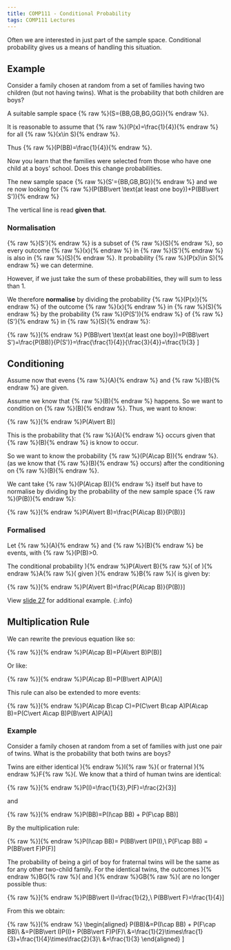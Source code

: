```yaml
---
title: COMP111 - Conditional Probability
tags: COMP111 Lectures
---
```

Often we are interested in just part of the sample space. Conditional probability gives us a means of handling this situation.

## Example
Consider a family chosen at random from a set of families having two children (but not having twins). What is the probability that both children are boys?

A suitable sample space {% raw %}\(S=\{BB,GB,BG,GG\}\){% endraw %}.

It is reasonable to assume that {% raw %}\(P(x)=\frac{1}{4}\){% endraw %} for all {% raw %}\(x\in S\){% endraw %}.

Thus {% raw %}\(P(BB)=\frac{1}{4}\){% endraw %}.

Now you learn that the families were selected from those who have one child at a boys' school. Does this change probabilities.

The new sample space {% raw %}\(S'=\{BB,GB,BG\}\){% endraw %} and we re now looking for {% raw %}\(P(BB\vert \text{at least one boy})+P(BB\vert S')\){% endraw %}

The vertical line is read **given that**.

### Normalisation
{% raw %}\(S'\){% endraw %} is a subset of {% raw %}\(S\){% endraw %}, so every outcome {% raw %}\(x\){% endraw %} in {% raw %}\(S'\){% endraw %} is also in {% raw %}\(S\){% endraw %}. It probability {% raw %}\(P(x)\in S\){% endraw %} we can determine.

However, if we just take the sum of these probabilities, they will sum to less than 1. 

We therefore **normalise** by dividing the probability {% raw %}\(P(x)\){% endraw %} of the outcome {% raw %}\(x\){% endraw %} in {% raw %}\(S\){% endraw %} by the probability {% raw %}\(P(S')\){% endraw %} of {% raw %}\(S'\){% endraw %} in {% raw %}\(S\){% endraw %}:

{% raw %}\]{% endraw %}
P(BB\vert \text{at least one boy})=P(BB\vert S')=\frac{P(BB)}{P(S')}=\frac{\frac{1}{4}}{\frac{3}{4}}=\frac{1}{3}
\]

## Conditioning
Assume now that evens {% raw %}\(A\){% endraw %} and {% raw %}\(B\){% endraw %} are given.

Assume we know that {% raw %}\(B\){% endraw %} happens. So we want to condition on {% raw %}\(B\){% endraw %}. Thus, we want to know:

{% raw %}\]{% endraw %}P(A\vert B)\]

This is the probability that {% raw %}\(A\){% endraw %} occurs given that {% raw %}\(B\){% endraw %} is know to occur.

So we want to know the probability {% raw %}\(P(A\cap B)\){% endraw %}. (as we know that {% raw %}\(B\){% endraw %} occurs) after the conditioning on {% raw %}\(B\){% endraw %}.

We cant take {% raw %}\(P(A\cap B)\){% endraw %} itself but have to normalise by dividing by the probability of the new sample space {% raw %}\(P(B)\){% endraw %}:

{% raw %}\]{% endraw %}P(A\vert B)=\frac{P(A\cap B)}{P(B)}\]

### Formalised
Let {% raw %}\(A\){% endraw %} and {% raw %}\(B\){% endraw %} be events, with {% raw %}\(P(B)>0.

The conditional probability \){% endraw %}P(A\vert B){% raw %}\( of \){% endraw %}A{% raw %}\( given \){% endraw %}B{% raw %}\( is given by: 

{% raw %}\]{% endraw %}P(A\vert B)=\frac{P(A\cap B)}{P(B)}\]

View [slide 27]({{site.baseurl}}/assets/COMP111/Lectures/2020-11-19.pdf) for additional example.
{:.info}

## Multiplication Rule
We can rewrite the previous equation like so:

{% raw %}\]{% endraw %}P(A\cap B)=P(A\vert B)P(B)\]

Or like:

{% raw %}\]{% endraw %}P(A\cap B)=P(B\vert A)P(A)\]

This rule can also be extended to more events:

{% raw %}\]{% endraw %}P(A\cap B\cap C)=P(C\vert B\cap A)P(A\cap B)=P(C\vert A\cap B)P(B\vert A)P(A)\]

### Example
Consider a family chosen at random from a set of families with just one pair of twins. What is the probability that both twins are boys?

Twins  are either identical \){% endraw %}I{% raw %}\( or fraternal \){% endraw %}F{% raw %}\(. We know that a third of human twins are identical:

{% raw %}\]{% endraw %}P(I)=\frac{1}{3},P(F)=\frac{2}{3}\]

and 

{% raw %}\]{% endraw %}P(BB)=P(I\cap BB) + P(F\cap BB)\]

By the multiplication rule:

{% raw %}\]{% endraw %}P(I\cap BB)= P(BB\vert I)P(I),\ P(F\cap BB) = P(BB\vert F)P(F)\]

The probability of being a girl of boy for fraternal twins will be the same as for any other two-child family. For the identical twins, the outcomes \){% endraw %}BG{% raw %}\( and \){% endraw %}GB{% raw %}\( are no longer possible thus:

{% raw %}\]{% endraw %}P(BB\vert I)=\frac{1}{2},\ P(BB\vert F)=\frac{1}{4}\]

From this we obtain:

{% raw %}\]{% endraw %}
\begin{aligned}
P(BB)&=P(I\cap BB) + P(F\cap BB)\\
&=P(BB\vert I)P(I)+ P(BB\vert F)P(F)\\
&=\frac{1}{2}\times\frac{1}{3}+\frac{1}{4}\times\frac{2}{3}\\
&=\frac{1}{3}
\end{aligned}
\]
